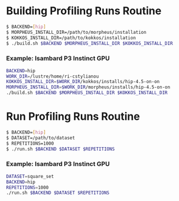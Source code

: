# Building Profiling Runs Routine

```sh
$ BACKEND=[hip]
$ MORPHEUS_INSTALL_DIR=/path/to/morpheus/installation
$ KOKKOS_INSTALL_DIR=/path/to/kokkos/installation
$ ./build.sh $BACKEND $MORPHEUS_INSTALL_DIR $KOKKOS_INSTALL_DIR
```

### Example: Isambard P3 Instinct GPU
```sh
BACKEND=hip
WORK_DIR=/lustre/home/ri-cstylianou
KOKKOS_INSTALL_DIR=$WORK_DIR/kokkos/installs/hip-4.5-on-on
MORPHEUS_INSTALL_DIR=$WORK_DIR/morpheus/installs/hip-4.5-on-on
./build.sh $BACKEND $MORPHEUS_INSTALL_DIR $KOKKOS_INSTALL_DIR
```

# Run Profiling Runs Routine

```sh
$ BACKEND=[hip]
$ DATASET=/path/to/dataset
$ REPETITIONS=1000
$ ./run.sh $BACKEND $DATASET $REPETITIONS
```

### Example: Isambard P3 Instinct GPU
```sh
DATASET=square_set
BACKEND=hip
REPETITIONS=1000
./run.sh $BACKEND $DATASET $REPETITIONS
```

